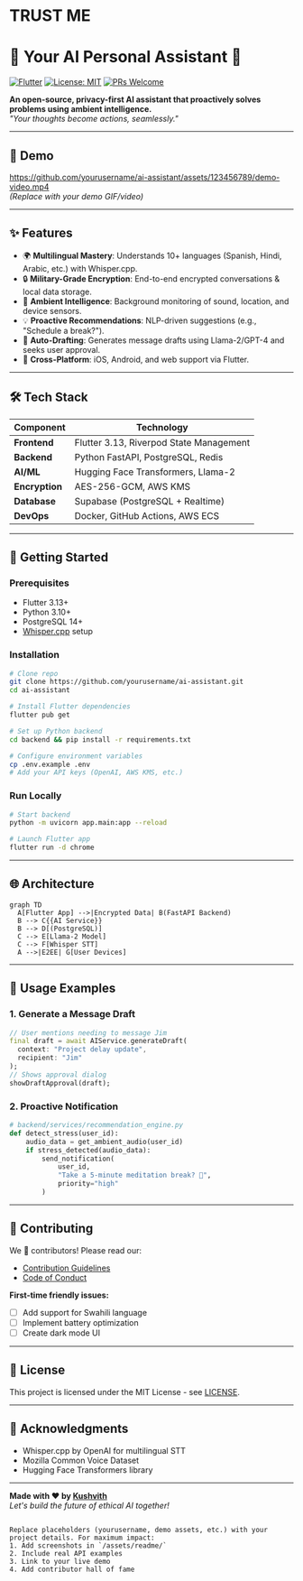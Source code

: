 
# TRUST ME
# 🤖 **Your AI Personal Assistant** 🌟

[![Flutter](https://img.shields.io/badge/Flutter-3.13-blue?logo=flutter)](https://flutter.dev)
[![License: MIT](https://img.shields.io/badge/License-MIT-green)](https://opensource.org/licenses/MIT)
[![PRs Welcome](https://img.shields.io/badge/PRs-welcome-brightgreen)](https://github.com/yourusername/ai-assistant/pulls)

**An open-source, privacy-first AI assistant that proactively solves problems using ambient intelligence.**  
*"Your thoughts become actions, seamlessly."*

---

## 🎥 Demo  
https://github.com/yourusername/ai-assistant/assets/123456789/demo-video.mp4  
*(Replace with your demo GIF/video)*

---

## ✨ **Features**  
- 🌍 **Multilingual Mastery**: Understands 10+ languages (Spanish, Hindi, Arabic, etc.) with Whisper.cpp.
- 🔒 **Military-Grade Encryption**: End-to-end encrypted conversations & local data storage.
- 📡 **Ambient Intelligence**: Background monitoring of sound, location, and device sensors.
- 💡 **Proactive Recommendations**: NLP-driven suggestions (e.g., "Schedule a break?").
- 🤖 **Auto-Drafting**: Generates message drafts using Llama-2/GPT-4 and seeks user approval.
- 📱 **Cross-Platform**: iOS, Android, and web support via Flutter.

---

## 🛠️ **Tech Stack**  
| Component              | Technology                          |
|------------------------|-------------------------------------|
| **Frontend**           | Flutter 3.13, Riverpod State Management |
| **Backend**            | Python FastAPI, PostgreSQL, Redis   |
| **AI/ML**              | Hugging Face Transformers, Llama-2 |
| **Encryption**         | AES-256-GCM, AWS KMS                |
| **Database**           | Supabase (PostgreSQL + Realtime)    |
| **DevOps**             | Docker, GitHub Actions, AWS ECS     |

---

## 🚀 **Getting Started**

### **Prerequisites**
- Flutter 3.13+
- Python 3.10+
- PostgreSQL 14+
- [Whisper.cpp](https://github.com/ggerganov/whisper.cpp) setup

### **Installation**
```bash
# Clone repo
git clone https://github.com/yourusername/ai-assistant.git
cd ai-assistant

# Install Flutter dependencies
flutter pub get

# Set up Python backend
cd backend && pip install -r requirements.txt

# Configure environment variables
cp .env.example .env
# Add your API keys (OpenAI, AWS KMS, etc.)
```

### **Run Locally**
```bash
# Start backend
python -m uvicorn app.main:app --reload

# Launch Flutter app
flutter run -d chrome
```

---

## 🌐 **Architecture**
```mermaid
graph TD
  A[Flutter App] -->|Encrypted Data| B(FastAPI Backend)
  B --> C{{AI Service}}
  B --> D[(PostgreSQL)]
  C --> E[Llama-2 Model]
  C --> F[Whisper STT]
  A -->|E2EE| G[User Devices]
```

---

## 📝 **Usage Examples**

### **1. Generate a Message Draft**
```dart
// User mentions needing to message Jim
final draft = await AIService.generateDraft(
  context: "Project delay update",
  recipient: "Jim"
);
// Shows approval dialog
showDraftApproval(draft); 
```

### **2. Proactive Notification**
```python
# backend/services/recommendation_engine.py
def detect_stress(user_id):
    audio_data = get_ambient_audio(user_id)
    if stress_detected(audio_data):
        send_notification(
            user_id, 
            "Take a 5-minute meditation break? 🧘",
            priority="high"
        )
```

---

## 🤝 **Contributing**  
We 💖 contributors! Please read our:
- [Contribution Guidelines](CONTRIBUTING.md)
- [Code of Conduct](CODE_OF_CONDUCT.md)

**First-time friendly issues:**  
- [ ] Add support for Swahili language  
- [ ] Implement battery optimization  
- [ ] Create dark mode UI  

---

## 📜 **License**  
This project is licensed under the MIT License - see [LICENSE](LICENSE).

---

## 🙏 **Acknowledgments**  
- Whisper.cpp by OpenAI for multilingual STT  
- Mozilla Common Voice Dataset  
- Hugging Face Transformers library  

---

**Made with ❤️ by [Kushvith](https://kushvith.great-site.net)**  
*Let's build the future of ethical AI together!*  
``` 

Replace placeholders (yourusername, demo assets, etc.) with your project details. For maximum impact:
1. Add screenshots in `/assets/readme/`
2. Include real API examples
3. Link to your live demo
4. Add contributor hall of fame
